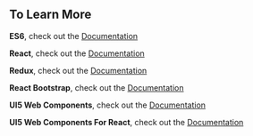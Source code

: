 ## To Learn More


**ES6**, check out the [Documentation](https://www.w3schools.com/js/js_es6.asp)

**React**, check out the [Documentation](https://reactjs.org/)

**Redux**, check out the [Documentation](https://redux.js.org/introduction/getting-started)

**React Bootstrap**, check out the [Documentation](https://react-bootstrap.github.io/getting-started/introduction)

**UI5 Web Components**, check out the [Documentation](https://github.com/SAP/ui5-webcomponents)

**UI5 Web Components For React**, check out the [Documentation](https://sap.github.io/ui5-webcomponents-react/?path=/docs/getting-started--page)

